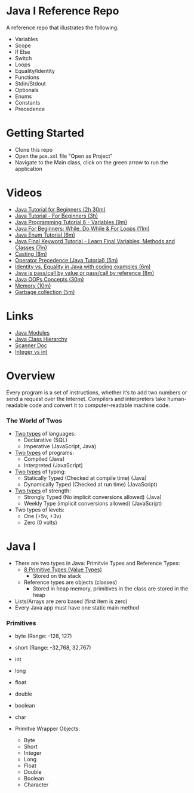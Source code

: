 # Java I Reference Repo
A reference repo that illustrates the following:
- Variables
- Scope
- If Else
- Switch
- Loops
- Equality/Identity
- Functions
- Stdin/Stdout
- Optionals
- Enums
- Constants
- Precedence

# Getting Started
- Clone this repo
- Open the `pom.xml` file "Open as Project"
- Navigate to the Main class, click on the green arrow to run the application

# Videos
- [Java Tutorial for Beginners (2h 30m)](https://youtu.be/eIrMbAQSU34)
- [Java Tutorial - For Beginners (3h)](https://youtu.be/Yv_4RXyLjL8)
- [Java Programming Tutorial 6 - Variables (9m)](https://youtu.be/7wWvSn_qiBc)
- [Java For Beginners: While, Do While & For Loops (11m)](https://youtu.be/6djggrlkHY8)
- [Java Enum Tutorial (6m)](https://youtu.be/hrEF3M2LCrc)
- [Java Final Keyword Tutorial - Learn Final Variables, Methods and Classes (7m)](https://youtu.be/730BMKm4qYM)
- [Casting (8m)](https://youtu.be/9ATVKpRZaPg)
- [Operator Precedence (Java Tutorial) (5m)](https://youtu.be/gEJEDdambGc)		
- [Identity vs. Equality in Java with coding examples (6m)](https://youtu.be/OOpO46_k7Uo	)
- [Java is pass/call by value or pass/call by reference (8m)](https://youtu.be/w4sGl3HxgZw)
- [Java OOPs Concepts (30m)](https://youtu.be/7GwptabrYyk)
- [Memory (10m)](https://youtu.be/fM8yj93X80s)
- [Garbage collection (5m)](https://youtu.be/fGO1GYz1irs)

# Links
- [Java Modules](https://docs.oracle.com/en/java/javase/18/docs/api/java.base/module-summary.html)
- [Java Class Hierarchy](https://docs.oracle.com/en/java/javase/18/docs/api/overview-tree.html)
- [Scanner Doc](https://docs.oracle.com/javase/8/docs/api/java/util/Scanner.html)
- [Integer vs int](https://www.geeksforgeeks.org/difference-between-an-integer-and-int-in-java/#:~:text=In%20Java%2C%20int%20is%20a,and%20manipulating%20an%20int%20data.)

# Overview
Every program is a set of instructions, whether it’s to add two numbers or send a request over the Internet. Compilers and interpreters take human-readable code and convert it to computer-readable machine code.

### The World of Twos
- [Two types](https://codeburst.io/declarative-vs-imperative-programming-a8a7c93d9ad2) of languages:
  - Declarative (SQL)
  - Imperative (JavaScript, Java)
- [Two types](https://www.freecodecamp.org/news/compiled-versus-interpreted-languages/) of programs:
  - Compiled (Java)
  - Interpreted (JavaScript)
- [Two types](https://www.educative.io/edpresso/statically-v-dynamically-v-strongly-v-weakly-typed-languages) of typing:
  - Statically Typed (Checked at compile time) (Java)
  - Dynamically Typed (Checked at run time) (JavaScript)
- [Two types](https://www.educative.io/edpresso/statically-v-dynamically-v-strongly-v-weakly-typed-languages) of strength:
  - Strongly Typed (No implicit conversions allowed) (Java)
  - Weekly Type (implicit conversions allowed) (JavaScript)
- Two types of levels:
  - One (+5v, +3v)
  - Zero (0 volts)
  
# Java I
- There are two types in Java: Primitvie Types and Reference Types:
  - [8 Primitive Types (Value Types)](https://docs.oracle.com/javase/tutorial/java/nutsandbolts/datatypes.html)
    - Stored on the stack
  - Reference types are objects (classes)
    - Stored in heap memory, primitives in the class are stored in the heap
- Lists/Arrays are zero based (first item is zero)
- Every Java app must have one static main method

### Primitives
- byte (Range: -128, 127)
- short (Range: -32,768, 32,767)
- int
- long
- float
- double
- boolean
- char


- Primitve Wrapper Objects:
  - Byte
  - Short
  - Integer
  - Long
  - Float
  - Double
  - Boolean
  - Character